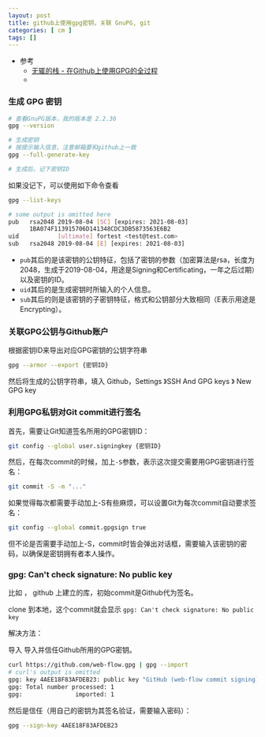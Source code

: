 ```yaml
---
layout: post
title: github上使用gpg密钥，关联 GnuPG, git
categories: [ cm ]
tags: []
---
```


* 参考
  * [无辄的栈 - 在Github上使用GPG的全过程](https://www.zackwu.com/posts/2019-08-04-how-to-use-gpg-on-github/)
  * []()


### 生成 GPG 密钥

~~~sh
# 查看GnuPG版本，我的版本是 2.2.36
gpg --version

# 生成密钥
# 按提示输入信息，注意邮箱要和github上一致
gpg --full-generate-key

# 生成后，记下密钥ID
~~~

如果没记下，可以使用如下命令查看

~~~sh
gpg --list-keys

# some output is omitted here
pub   rsa2048 2019-08-04 [SC] [expires: 2021-08-03]
      1BA074F113915706D141348CDC3DB5873563E6B2
uid           [ultimate] fortest <test@test.com>
sub   rsa2048 2019-08-04 [E] [expires: 2021-08-03]
~~~

* `pub`其后的是该密钥的公钥特征，包括了密钥的参数（加密算法是rsa，长度为2048，生成于2019-08-04，用途是Signing和Certificating，一年之后过期）以及密钥的ID。
* `uid`其后的是生成密钥时所输入的个人信息。
* `sub`其后的则是该密钥的子密钥特征，格式和公钥部分大致相同（E表示用途是Encrypting）。


### 关联GPG公钥与Github账户

根据密钥ID来导出对应GPG密钥的公钥字符串

~~~sh
gpg --armor --export {密钥ID}
~~~

然后将生成的公钥字符串，填入 Github，Settings 》SSH And GPG keys 》 New GPG key


### 利用GPG私钥对Git commit进行签名

首先，需要让Git知道签名所用的GPG密钥ID：

~~~sh
git config --global user.signingkey {密钥ID}
~~~

然后，在每次commit的时候，加上`-S`参数，表示这次提交需要用GPG密钥进行签名：

~~~sh
git commit -S -m "..."
~~~

如果觉得每次都需要手动加上-S有些麻烦，可以设置Git为每次commit自动要求签名：

~~~sh
git config --global commit.gpgsign true
~~~

但不论是否需要手动加上-S，commit时皆会弹出对话框，需要输入该密钥的密码，以确保是密钥拥有者本人操作。



### gpg: Can't check signature: No public key

比如 ， github 上建立的库，初始commit是Github代为签名。

clone 到本地，这个commit就会显示 `gpg: Can't check signature: No public key`

解决方法：

导入 导入并信任Github所用的GPG密钥。

~~~sh
curl https://github.com/web-flow.gpg | gpg --import
# curl's output is omitted
gpg: key 4AEE18F83AFDEB23: public key "GitHub (web-flow commit signing) <noreply@github.com>" imported
gpg: Total number processed: 1
gpg:               imported: 1
~~~

然后是信任（用自己的密钥为其签名验证，需要输入密码）：

~~~sh
gpg --sign-key 4AEE18F83AFDEB23
~~~











